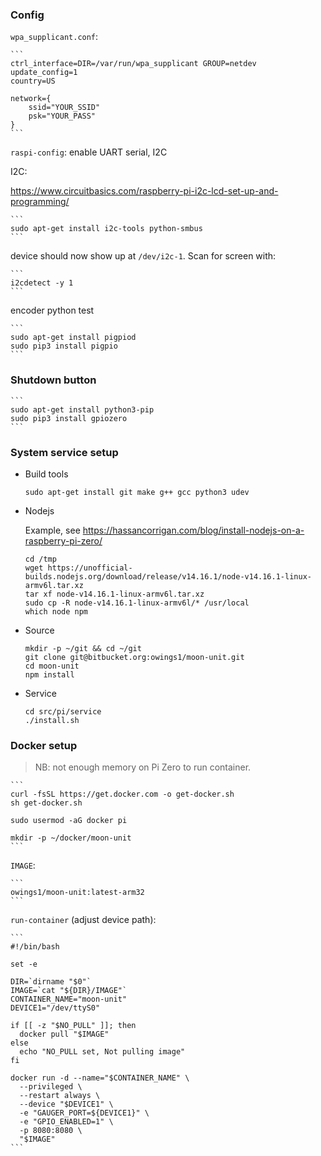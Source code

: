 ### Config

`wpa_supplicant.conf`:

    ```
    ctrl_interface=DIR=/var/run/wpa_supplicant GROUP=netdev
    update_config=1
    country=US

    network={
    	ssid="YOUR_SSID"
    	psk="YOUR_PASS"
    }
    ```


`raspi-config`: enable UART serial, I2C

I2C:

https://www.circuitbasics.com/raspberry-pi-i2c-lcd-set-up-and-programming/

    ```
    sudo apt-get install i2c-tools python-smbus
    ```

device should now show up at `/dev/i2c-1`. Scan for screen with:

    ```
    i2cdetect -y 1
    ```

encoder python test

    ```
    sudo apt-get install pigpiod
    sudo pip3 install pigpio
    ```

### Shutdown button

    ```
    sudo apt-get install python3-pip
    sudo pip3 install gpiozero
    ```

### System service setup

- Build tools

    ```
    sudo apt-get install git make g++ gcc python3 udev
    ```

- Nodejs

    Example, see https://hassancorrigan.com/blog/install-nodejs-on-a-raspberry-pi-zero/

    ```
    cd /tmp
    wget https://unofficial-builds.nodejs.org/download/release/v14.16.1/node-v14.16.1-linux-armv6l.tar.xz
    tar xf node-v14.16.1-linux-armv6l.tar.xz
    sudo cp -R node-v14.16.1-linux-armv6l/* /usr/local
    which node npm
    ```

- Source

    ```
    mkdir -p ~/git && cd ~/git
    git clone git@bitbucket.org:owings1/moon-unit.git
    cd moon-unit
    npm install
    ```

- Service

    ```
    cd src/pi/service
    ./install.sh
    ```

### Docker setup

> NB: not enough memory on Pi Zero to run container.

    ```
    curl -fsSL https://get.docker.com -o get-docker.sh
    sh get-docker.sh

    sudo usermod -aG docker pi

    mkdir -p ~/docker/moon-unit
    ```

`IMAGE`:

    ```
    owings1/moon-unit:latest-arm32
    ```

`run-container` (adjust device path):

    ```
    #!/bin/bash

    set -e

    DIR=`dirname "$0"`
    IMAGE=`cat "${DIR}/IMAGE"`
    CONTAINER_NAME="moon-unit"
    DEVICE1="/dev/ttyS0"

    if [[ -z "$NO_PULL" ]]; then
      docker pull "$IMAGE"
    else
      echo "NO_PULL set, Not pulling image"
    fi

    docker run -d --name="$CONTAINER_NAME" \
      --privileged \
      --restart always \
      --device "$DEVICE1" \
      -e "GAUGER_PORT=${DEVICE1}" \
      -e "GPIO_ENABLED=1" \
      -p 8080:8080 \
      "$IMAGE"
    ```